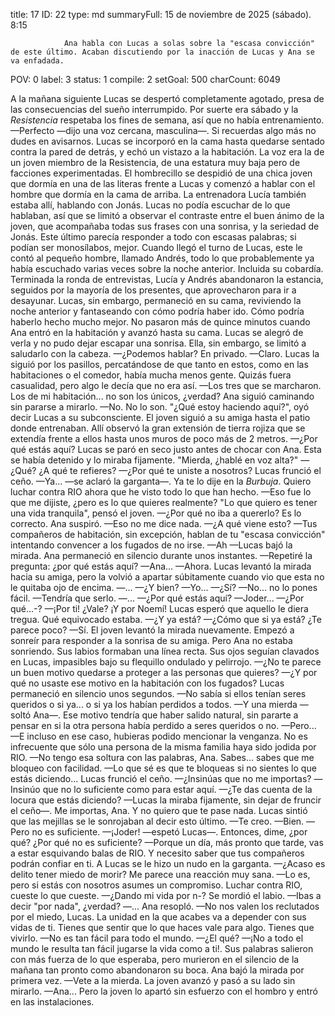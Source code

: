 title:          17
ID:             22
type:           md
summaryFull:    15 de noviembre de 2025 (sábado). 8:15
                
                Ana habla con Lucas a solas sobre la "escasa convicción" de este último. Acaban discutiendo por la inacción de Lucas y Ana se va enfadada.
POV:            0
label:          3
status:         1
compile:        2
setGoal:        500
charCount:      6049


A la mañana siguiente Lucas se despertó completamente agotado, presa de las consecuencias del sueño interrumpido. 
Por suerte era sábado y la *Resistencia* respetaba los fines de semana, así que no había entrenamiento.
—Perfecto —dijo una voz cercana, masculina—. Si recuerdas algo más no dudes en avisarnos.
Lucas se incorporó en la cama hasta quedarse sentado contra la pared de detrás, y echó un vistazo a la habitación. La voz era la de un joven miembro de la Resistencia, de una estatura muy baja pero de facciones experimentadas. El hombrecillo se despidió de una chica joven que dormía en una de las literas frente a Lucas y comenzó a hablar con el hombre que dormía en la cama de arriba.
La entrenadora Lucía también estaba allí, hablando con Jonás. Lucas no podía escuchar de lo que hablaban, así que se limitó a observar el contraste entre el buen ánimo de la joven, que acompañaba todas sus frases con una sonrisa, y la seriedad de Jonás. Este último parecía responder a todo con escasas palabras; si podían ser monosílabos, mejor.
Cuando llegó el turno de Lucas, este le contó al pequeño hombre, llamado Andrés, todo lo que probablemente ya había escuchado varias veces sobre la noche anterior. Incluida su cobardía.
Terminada la ronda de entrevistas, Lucía y Andrés abandonaron la estancia, seguidos por la mayoría de los presentes, que aprovecharon para ir a desayunar. Lucas, sin embargo, permaneció en su cama, reviviendo la noche anterior y fantaseando con cómo podría haber ido. Cómo podría haberlo hecho mucho mejor.
No pasaron más de quince minutos cuando Ana entró en la habitación y avanzó hasta su cama. Lucas se alegró de verla y no pudo dejar escapar una sonrisa. Ella, sin embargo, se limitó a saludarlo con la cabeza.
—¿Podemos hablar? En privado.
—Claro.
Lucas la siguió por los pasillos, percatándose de que tanto en estos, como en las habitaciones o el comedor, había mucha menos gente. Quizás fuera casualidad, pero algo le decía que no era así.
—Los tres que se marcharon. Los de mi habitación... no son los únicos, ¿verdad?
Ana siguió caminando sin pararse a mirarlo.
—No. No lo son.
"¿Qué estoy haciendo aquí?", oyó decir Lucas a su subconsciente.
El joven siguió a su amiga hasta el patio donde entrenaban. Allí observó la gran extensión de tierra rojiza que se extendía frente a ellos hasta unos muros de poco más de 2 metros.
—¿Por qué estás aquí?
Lucas se paró en seco justo antes de chocar con Ana. Esta se había detenido y lo miraba fijamente.
"Mierda, ¿hablé en voz alta?"
—¿Qué? ¿A qué te refieres?
—¿Por qué te uniste a nosotros?
Lucas frunció el ceño. 
—Ya... —se aclaró la garganta—. Ya te lo dije en la *Burbuja*. Quiero luchar contra RIO ahora que he visto todo lo que han hecho.
—Eso fue lo que me dijiste, ¿pero es lo que quieres realmente?
"Lo que quiero es tener una vida tranquila", pensó el joven.
—¿Por qué no iba a quererlo? Es lo correcto.
Ana suspiró.
—Eso no me dice nada.
—¿A qué viene esto?
—Tus compañeros de habitación, sin excepción, hablan de tu "escasa convicción" intentando convencer a los fugados de no irse.
—Ah —Lucas bajó la mirada.
Ana permaneció en silencio durante unos instantes.
—Repetiré la pregunta: ¿por qué estás aquí?
—Ana...
—Ahora.
Lucas levantó la mirada hacia su amiga, pero la volvió a apartar súbitamente cuando vio que esta no le quitaba ojo de encima.
—...
—¿Y bien?
—Yo...
—¿Sí?
—No... no lo pones fácil.
—Tendría que serlo.
—...
—¿Por qué estás aquí?
—Joder...
—¿Por qué...-?
—¡Por ti! ¿Vale? ¡Y por Noemí!
Lucas esperó que aquello le diera tregua. Qué equivocado estaba.
—¿Y ya está?
—¿Cómo que si ya está? ¿Te parece poco?
—Sí.
El joven levantó la mirada nuevamente. Empezó a sonreír para responder a la sonrisa de su amiga.
Pero Ana no estaba sonriendo. Sus labios formaban una línea recta. Sus ojos seguían clavados en Lucas, impasibles bajo su flequillo ondulado y pelirrojo.
—¿No te parece un buen motivo quedarse a proteger a las personas que quieres?
—¿Y por qué no usaste ese motivo en la habitación con los fugados?
Lucas permaneció en silencio unos segundos.
—No sabía si ellos tenían seres queridos o si ya... o si ya los habían perdidos a todos.
—Y una mierda —soltó Ana—. Ese motivo tendría que haber salido natural, sin pararte a pensar en si la otra persona había perdido a seres queridos o no.
—Pero...
—E incluso en ese caso, hubieras podido mencionar la venganza. No es infrecuente que sólo una persona de la misma familia haya sido jodida por RIO.
—No tengo esa soltura con las palabras, Ana. Sabes... sabes que me bloqueo con facilidad.
—Lo que sé es que te bloqueas si no sientes lo que estás diciendo...
Lucas frunció el ceño.
—¿Insinúas que no me importas?
—Insinúo que no lo suficiente como para estar aquí.
—¿Te das cuenta de la locura que estás diciendo? —Lucas la miraba fijamente, sin dejar de fruncir el ceño—. Me importas, Ana. Y no quiero que te pase nada.
Lucas sintió que las mejillas se le sonrojaban al decir esto último.
—Te creo.
—Bien.
—Pero no es suficiente.
—¡Joder! —espetó Lucas—. Entonces, dime, ¿por qué? ¿Por qué no es suficiente?
—Porque un día, más pronto que tarde, vas a estar esquivando balas de RIO. Y necesito saber que tus compañeros podrán confiar en ti.
A Lucas se le hizo un nudo en la garganta.
—¿Acaso es delito tener miedo de morir? Me parece una reacción muy sana.
—Lo es, pero si estás con nosotros asumes un compromiso. Luchar contra RIO, cueste lo que cueste.
—¿Dando mi vida por n-?
Se mordió el labio.
—Ibas a decir "por nada", ¿verdad?
—...
Ana resopló.
—No nos valen los reclutados por el miedo, Lucas. La unidad en la que acabes va a depender con sus vidas de ti. Tienes que sentir que lo que haces vale para algo. Tienes que vivirlo.
—No es tan fácil para todo el mundo.
—¿El qué?
—¡No a todo el mundo le resulta tan fácil jugarse la vida como a ti!.
Sus palabras salieron con más fuerza de lo que esperaba, pero murieron en el silencio de la mañana tan pronto como abandonaron su boca. Ana bajó la mirada por primera vez.
—Vete a la mierda.
La joven avanzó y pasó a su lado sin mirarlo.
—Ana...
Pero la joven lo apartó sin esfuerzo con el hombro y entró en las instalaciones.